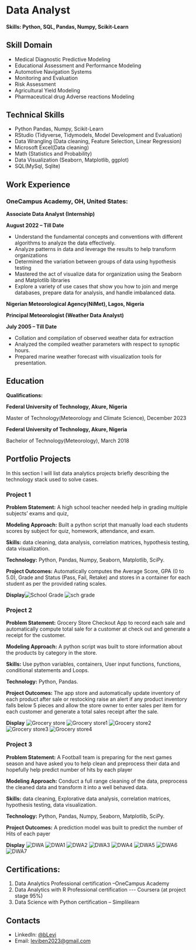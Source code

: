 # Data Analyst

#### Skills: Python, SQL, Pandas, Numpy, Scikit-Learn

## Skill Domain
- Medical Diagnostic Predictive Modeling
- Educational Assessment and Performance Modeling
- Automotive Navigation Systems
- Monitoring and Evaluation
- Risk Assessment
- Agricultural Yield Modeling
- Pharmaceutical drug Adverse reactions Modeling

## Technical Skills
- Python Pandas, Numpy, Scikit-Learn
- RStudio (Tidyverse, Tidymodels, Model Development and Evaluation) 
- Data Wrangling (Data cleaning, Feature Selection, Linear Regression)
- Microsoft Excel(Data cleaning)
- Math (Statistics and Probability)
- Data Visualization (Seaborn, Matplotlib, ggplot)
- SQL(MySql, Sqlite)

## Work Experience

### OneCampus Academy, OH, United States:

**Associate Data Analyst (Internship)**

**August 2022 – Till Date**
- Understand the fundamental concepts and conventions with different algorithms to analyze the data effectively.
- Analyze patterns in data and leverage the results to help transform organizations
- Determined the variation between groups of data using hypothesis testing
- Mastered the act of visualize data for organization using the Seaborn and Matplotlib libraries
- Explore a variety of use cases that show you how to join and merge databases, prepare data for analysis, and handle imbalanced data.

**Nigerian Meteorological Agency(NiMet), Lagos, Nigeria**

**Principal Meteorologist (Weather Data Analyst)**

**July 2005 – Till Date**
-	Collation and compilation of observed weather data for extraction
-	Analyzed the compiled weather parameters with respect to synoptic hours.
-	Prepared marine weather forecast with visualization tools for presentation.

## Education 

**Qualifications:**

**Federal University of Technology, Akure, Nigeria**

Master of Technology(Meteorology and Climate Science),
December 2023

**Federal University of Technology, Akure, Nigeria**

Bachelor of Technology(Meteorology),
March 2018


## Portfolio Projects

In this section I will list data analytics projects briefly describing the technology stack used to solve cases.

### Project 1

**Problem Statement:** 
A high school teacher needed help in grading multiple subjects’ exams and quiz,

**Modeling Approach:** 
Built a python script that manually load each students scores by subject for quiz, homework, attendance, and exam.

**Skills:** data cleaning, data analysis, correlation matrices, hypothesis testing, data visualization.

**Technology:** Python, Pandas, Numpy, Seaborn, Matplotlib, SciPy.

**Project Outcomes:**
Automatically computes the Average Score, GPA (0 to 5.0), Grade and Status (Pass, Fail, Retake) and stores in a container for each student as per the provided rating scales.

**Display**![School Grade](https://github.com/Blab2023/DataAnalyst/assets/122015022/3e659e00-3838-4692-9c13-a0a43294a8c7)
           ![sch grade](https://github.com/Blab2023/DataAnalyst/assets/122015022/127e351e-9525-4853-a1f2-233e3e6f9172)


### Project 2

**Problem Statement:**
Grocery Store Checkout App to record each sale and automatically compute total sale for a customer at check out and generate a receipt for the customer.

**Modeling Approach:** 
A python script was built to store information about the products by category in the store.

**Skills:** Use python variables, containers, User input functions, functions, conditional statements and Loops.

**Technology:** Python, Pandas.

**Project Outcomes:** The app store and automatically update inventory of each product after sale or restocking raise an alert if any product inventory falls below 5 pieces and allow the store owner to enter sales per item for each customer and generate a total sales receipt after the sale.

**Display**
![Grocery store](https://github.com/Blab2023/DataAnalyst/assets/122015022/4823bdbe-c67e-49f3-a603-4b60666b1ef6)
![Grocery store1](https://github.com/Blab2023/DataAnalyst/assets/122015022/29c64102-79e6-4adf-9842-811457e6a414)
![Grocery store2](https://github.com/Blab2023/DataAnalyst/assets/122015022/fdda51d8-3af2-423f-b242-fff55a22ea9b)
![Grocery store3](https://github.com/Blab2023/DataAnalyst/assets/122015022/c2cbdc8f-fb72-4417-9e21-830527437bbd)
![Grocery store4](https://github.com/Blab2023/DataAnalyst/assets/122015022/d202ffd8-defa-49de-92e1-8d9181c7703e)




### Project 3

**Problem Statement:** 
A Football team is preparing for the next games season and have asked you to help clean and preprocess their data and hopefully help predict number of hits by each player

**Modeling Approach:** 
Conduct a full range cleaning of the data, preprocess the cleaned data and transform it into a well behaved data.

**Skills:** data cleaning, Explorative data analysis, correlation matrices, hypothesis testing, data visualization.

**Technology:** Python, Pandas, Numpy, Seaborn, Matplotlib, SciPy.

**Project Outcomes:** A prediction model was built to predict the number of Hits of each payer

**Display**
![DWA](https://github.com/Blab2023/DataAnalyst/assets/122015022/77a7ca22-9acf-425d-9a5a-1fa020ba675d)
![DWA1](https://github.com/Blab2023/DataAnalyst/assets/122015022/3bcfbe25-16d1-4151-943f-5b4a013982d2)
![DWA2](https://github.com/Blab2023/DataAnalyst/assets/122015022/14edf0b1-c652-4cd5-8e3c-1df01390ab91)
![DWA3](https://github.com/Blab2023/DataAnalyst/assets/122015022/71c031ba-73de-47f0-8b84-95f1e0b9c12f)
![DWA4](https://github.com/Blab2023/DataAnalyst/assets/122015022/6fb5c494-0bb6-4457-8a02-a194baa70450)
![DWA5](https://github.com/Blab2023/DataAnalyst/assets/122015022/b29e2558-1a6f-439a-87f3-885f7e6f0c23)
![DWA6](https://github.com/Blab2023/DataAnalyst/assets/122015022/59142b87-46f9-4b3a-a788-8d7a85d83d89)
![DWA7](https://github.com/Blab2023/DataAnalyst/assets/122015022/07b536d4-9bcc-4969-b1a8-628ddd89d66c)



## Certifications:
1.	Data Analytics Professional certification –OneCampus Academy
2.	Data Analytics with R Professional certification --- Coursera (at project stage 95%)
3.	Data Science with Python certification – Simplilearn


## Contacts
- LinkedIn: [@bLevi](https://www.linkedin.com/in/benson-levi-9867146b/)
- Email: leviben2023@gmail.com

